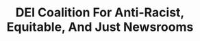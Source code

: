 ---
title: DEI Coalition For Anti-Racist, Equitable, And Just Newsrooms
excerpt: OpenNews and 100+ members of the journalism community have co-created a digital community space dedicated to sharing knowledge and taking concrete action in service of a more anti-racist, equitable and just journalism industry.
image: /media/img/dei-coalition/dei-card-A1.png
permalink: /dei-coalition/
redirect_to:
 - https://opennews.org/what/community/dei-coalition/
---